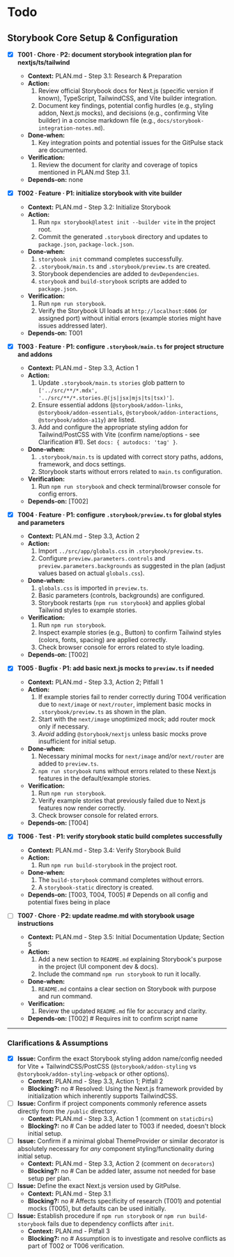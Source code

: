 # Todo

## Storybook Core Setup & Configuration
- [x] **T001 · Chore · P2: document storybook integration plan for nextjs/ts/tailwind**
    - **Context:** PLAN.md - Step 3.1: Research & Preparation
    - **Action:**
        1. Review official Storybook docs for Next.js (specific version if known), TypeScript, TailwindCSS, and Vite builder integration.
        2. Document key findings, potential config hurdles (e.g., styling addon, Next.js mocks), and decisions (e.g., confirming Vite builder) in a concise markdown file (e.g., `docs/storybook-integration-notes.md`).
    - **Done‑when:**
        1. Key integration points and potential issues for the GitPulse stack are documented.
    - **Verification:**
        1. Review the document for clarity and coverage of topics mentioned in PLAN.md Step 3.1.
    - **Depends‑on:** none

- [x] **T002 · Feature · P1: initialize storybook with vite builder**
    - **Context:** PLAN.md - Step 3.2: Initialize Storybook
    - **Action:**
        1. Run `npx storybook@latest init --builder vite` in the project root.
        2. Commit the generated `.storybook` directory and updates to `package.json`, `package-lock.json`.
    - **Done‑when:**
        1. `storybook init` command completes successfully.
        2. `.storybook/main.ts` and `.storybook/preview.ts` are created.
        3. Storybook dependencies are added to `devDependencies`.
        4. `storybook` and `build-storybook` scripts are added to `package.json`.
    - **Verification:**
        1. Run `npm run storybook`.
        2. Verify the Storybook UI loads at `http://localhost:6006` (or assigned port) without initial errors (example stories might have issues addressed later).
    - **Depends‑on:** T001

- [x] **T003 · Feature · P1: configure `.storybook/main.ts` for project structure and addons**
    - **Context:** PLAN.md - Step 3.3, Action 1
    - **Action:**
        1. Update `.storybook/main.ts` `stories` glob pattern to `['../src/**/*.mdx', '../src/**/*.stories.@(js|jsx|mjs|ts|tsx)']`.
        2. Ensure essential addons (`@storybook/addon-links`, `@storybook/addon-essentials`, `@storybook/addon-interactions`, `@storybook/addon-a11y`) are listed.
        3. Add and configure the appropriate styling addon for Tailwind/PostCSS with Vite (confirm name/options - see Clarification #1). Set `docs: { autodocs: 'tag' }`.
    - **Done‑when:**
        1. `.storybook/main.ts` is updated with correct story paths, addons, framework, and docs settings.
        2. Storybook starts without errors related to `main.ts` configuration.
    - **Verification:**
        1. Run `npm run storybook` and check terminal/browser console for config errors.
    - **Depends‑on:** [T002]

- [x] **T004 · Feature · P1: configure `.storybook/preview.ts` for global styles and parameters**
    - **Context:** PLAN.md - Step 3.3, Action 2
    - **Action:**
        1. Import `../src/app/globals.css` in `.storybook/preview.ts`.
        2. Configure `preview.parameters.controls` and `preview.parameters.backgrounds` as suggested in the plan (adjust values based on actual `globals.css`).
    - **Done‑when:**
        1. `globals.css` is imported in `preview.ts`.
        2. Basic parameters (controls, backgrounds) are configured.
        3. Storybook restarts (`npm run storybook`) and applies global Tailwind styles to example stories.
    - **Verification:**
        1. Run `npm run storybook`.
        2. Inspect example stories (e.g., Button) to confirm Tailwind styles (colors, fonts, spacing) are applied correctly.
        3. Check browser console for errors related to style loading.
    - **Depends‑on:** [T002]

- [x] **T005 · Bugfix · P1: add basic next.js mocks to `preview.ts` if needed**
    - **Context:** PLAN.md - Step 3.3, Action 2; Pitfall 1
    - **Action:**
        1. If example stories fail to render correctly during T004 verification due to `next/image` or `next/router`, implement basic mocks in `.storybook/preview.ts` as shown in the plan.
        2. Start with the `next/image` unoptimized mock; add router mock only if necessary.
        3. *Avoid* adding `@storybook/nextjs` unless basic mocks prove insufficient for initial setup.
    - **Done‑when:**
        1. Necessary minimal mocks for `next/image` and/or `next/router` are added to `preview.ts`.
        2. `npm run storybook` runs without errors related to these Next.js features in the default/example stories.
    - **Verification:**
        1. Run `npm run storybook`.
        2. Verify example stories that previously failed due to Next.js features now render correctly.
        3. Check browser console for related errors.
    - **Depends‑on:** [T004]

- [x] **T006 · Test · P1: verify storybook static build completes successfully**
    - **Context:** PLAN.md - Step 3.4: Verify Storybook Build
    - **Action:**
        1. Run `npm run build-storybook` in the project root.
    - **Done‑when:**
        1. The `build-storybook` command completes without errors.
        2. A `storybook-static` directory is created.
    - **Depends‑on:** [T003, T004, T005] # Depends on all config and potential fixes being in place

- [ ] **T007 · Chore · P2: update readme.md with storybook usage instructions**
    - **Context:** PLAN.md - Step 3.5: Initial Documentation Update; Section 5
    - **Action:**
        1. Add a new section to `README.md` explaining Storybook's purpose in the project (UI component dev & docs).
        2. Include the command `npm run storybook` to run it locally.
    - **Done‑when:**
        1. `README.md` contains a clear section on Storybook with purpose and run command.
    - **Verification:**
        1. Review the updated `README.md` file for accuracy and clarity.
    - **Depends‑on:** [T002] # Requires init to confirm script name

---

### Clarifications & Assumptions
- [x] **Issue:** Confirm the exact Storybook styling addon name/config needed for Vite + TailwindCSS/PostCSS (`@storybook/addon-styling` vs `@storybook/addon-styling-webpack` or other options).
    - **Context:** PLAN.md - Step 3.3, Action 1; Pitfall 2
    - **Blocking?:** no # Resolved: Using the Next.js framework provided by initialization which inherently supports TailwindCSS.
- [ ] **Issue:** Confirm if project components commonly reference assets directly from the `/public` directory.
    - **Context:** PLAN.md - Step 3.3, Action 1 (comment on `staticDirs`)
    - **Blocking?:** no # Can be added later to T003 if needed, doesn't block initial setup.
- [ ] **Issue:** Confirm if a minimal global ThemeProvider or similar decorator is absolutely necessary for *any* component styling/functionality during initial setup.
    - **Context:** PLAN.md - Step 3.3, Action 2 (comment on `decorators`)
    - **Blocking?:** no # Can be added later, assume not needed for base setup per plan.
- [ ] **Issue:** Define the exact Next.js version used by GitPulse.
    - **Context:** PLAN.md - Step 3.1
    - **Blocking?:** no # Affects specificity of research (T001) and potential mocks (T005), but defaults can be used initially.
- [ ] **Issue:** Establish procedure if `npm run storybook` or `npm run build-storybook` fails due to dependency conflicts after `init`.
    - **Context:** PLAN.md - Pitfall 3
    - **Blocking?:** no # Assumption is to investigate and resolve conflicts as part of T002 or T006 verification.